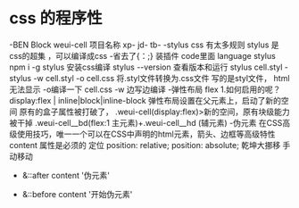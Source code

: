 # css 的程序性

-BEN
 Block weui-cell 项目名称 xp-  jd- tb-
 -stylus 
  css 有太多规则
  stylus 是css的超集 ，可以编译成css
  -省去了{：;}
 装插件 code里面 language stylus 
 npm i -g stylus  安装css编译
 stylus --version 查看版本和运行
 stylus cell.styl 
 -stylus -w cell.styl -o cell.css 将.styl文件转换为.css文件
  写的是styl文件， html 无法显示
  -o编译一下 cell.css
  -w 边写边编译
-弹性布局 flex
 1.如何启用的呢？
  display:flex | inline|block|inline-block
  弹性布局设置在父元素上，启动了新的空间
  原有的盒子属性被打破了，
  .weui-cell(display:flex)>新的空间，原有块级能力被干掉
  .weui-cell__bd(flex:1 主元素)+.weui-cell__hd (辅元素)
-伪元素
在CSS高级使用技巧，唯一一个可以在CSS中声明的html元素，箭头、边框等高级特性
content 属性是必须的
定位 position: relative; position: absolute;
乾坤大挪移 手动移动
 - &::after
            content '伪元素'
       
 - &::before
            content '开始伪元素'

 


 

